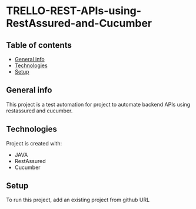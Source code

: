 # TRELLO-REST-APIs-using-RestAssured-and-Cucumber

## Table of contents
* [General info](#general-info)
* [Technologies](#technologies)
* [Setup](#setup)

## General info
This project is a test automation for project to automate backend APIs using restassured and cucumber.
	
## Technologies
Project is created with:
* JAVA
* RestAssured
* Cucumber

	
## Setup
To run this project, add an existing project from github URL
